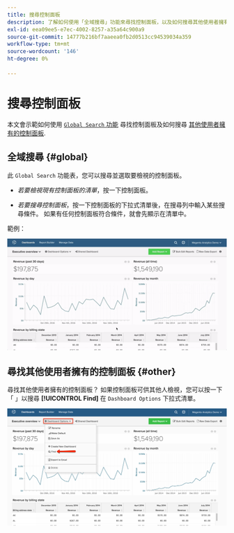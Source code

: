 ```yaml
---
title: 搜尋控制面板
description: 了解如何使用「全域搜尋」功能來尋找控制面板，以及如何搜尋其他使用者擁有的控制面板。
exl-id: eea09ee5-e7ec-4002-8257-a35a64c900a9
source-git-commit: 14777b216bf7aaeea0fb2d0513cc94539034a359
workflow-type: tm+mt
source-wordcount: '146'
ht-degree: 0%

---
```


# 搜尋控制面板

本文會示範如何使用 [`Global Search` 功能](#global) 尋找控制面板及如何搜尋 [其他使用者擁有的控制面板](#other).

## 全域搜尋 {#global}

此 `Global Search` 功能表，您可以搜尋並選取要檢視的控制面板。

* *若要檢視現有控制面板的清單*，按一下控制面板。

* *若要搜尋控制面板*，按一下控制面板的下拉式清單後，在搜尋列中輸入某些搜尋條件。 如果有任何控制面板符合條件，就會先顯示在清單中。

範例：

![控制面板全域搜尋](../../assets/dboard-global-search.gif)

## 尋找其他使用者擁有的控制面板 {#other}

尋找其他使用者擁有的控制面板？ 如果控制面板可供其他人檢視，您可以按一下「 」以搜尋 **[!UICONTROL Find]** 在 `Dashboard Options` 下拉式清單。

![尋找控制面板](../../assets/find-dboards-other-owners.png)
